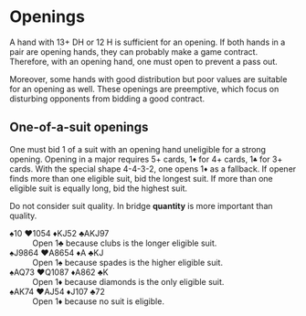 Openings
========
A hand with 13+ DH or 12 H is sufficient for an opening.  If both hands in a
pair are opening hands, they can probably make a game contract.  Therefore,
with an opening hand, one must open to prevent a pass out.

Moreover, some hands with good distribution but poor values are suitable for
an opening as well.  These openings are preemptive, which focus on disturbing
opponents from bidding a good contract.

One-of-a-suit openings
----------------------
One must bid 1 of a suit with an opening hand uneligible for a strong opening.
Opening in a major requires 5+ cards, 1`♦` for 4+ cards, 1`♣` for 3+ cards.
With the special shape 4-4-3-2, one opens 1`♦` as a fallback.  If opener finds
more than one eligible suit, bid the longest suit.  If more than one eligible
suit is equally long, bid the highest suit.

Do not consider suit quality.  In bridge **quantity** is more important than
quality.

<dl>
   <dt>♠10 <span class="redsuit">♥</span>1054 <span class="redsuit">♦</span>KJ52 ♣AKJ97</dt>
   <dd>Open 1♣ because clubs is the longer eligible suit.</dd>

   <dt>♠J9864 <span class="redsuit">♥</span>A8654 <span class="redsuit">♦</span>A ♣KJ</dt>
   <dd>Open 1♠ because spades is the higher eligible suit.</dd>

   <dt>♠AQ73 <span class="redsuit">♥</span>Q1087 <span class="redsuit">♦</span>A862 ♣K</dt>
   <dd>Open 1<span class="redsuit">♦</span> because diamonds is the only eligible suit.</dd>

   <dt>♠AK74 <span class="redsuit">♥</span>AJ54 <span class="redsuit">♦</span>J107 ♣72</dt>
   <dd>Open 1<span class="redsuit">♦</span> because no suit is eligible.</dd>
</dl>
